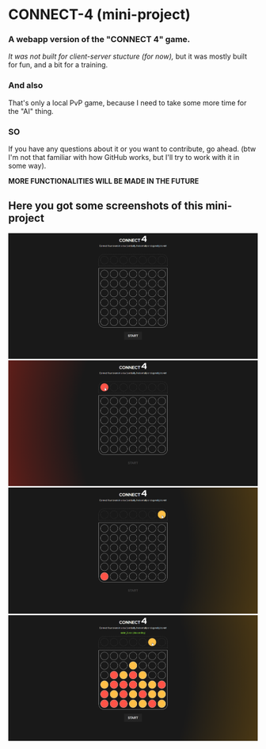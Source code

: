 # CONNECT-4 (mini-project)
### A webapp version of the "CONNECT 4" game.
*It was not built for client-server stucture (for now),*
but it was mostly built for fun, and a bit for a training.

### And also
That's only a local PvP game, because I need to take some more time for the "AI" thing.

### SO
If you have any questions about it or you want to contribute, go ahead.
(btw I'm not that familiar with how GitHub works, but I'll try to work with it in some way).

**MORE FUNCTIONALITIES WILL BE MADE IN THE FUTURE**

## Here you got some screenshots of this mini-project
![game before start](/screenshots/1.png)
![red token](/screenshots/2.png)
![yellow token](/screenshots/3.png)
![win](/screenshots/4.png)
